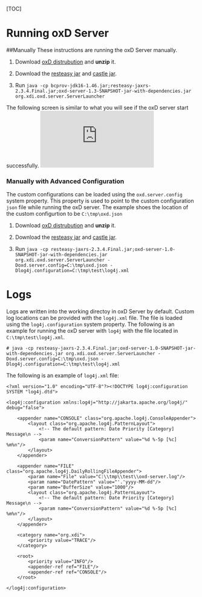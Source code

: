 [TOC]

# Running oxD Server 
##Manually
These instructions are running the oxD Server manually.

1. Download [oxD distrubution](http://ox.gluu.org/maven/org/xdi/oxd-server/1.0.6-master-SNAPSHOT/oxd-server-1.0.6-master-SNAPSHOT-distribution.zip) and **unzip** it.

2. Download the [resteasy jar](http://ox.gluu.org/maven/org/jboss/resteasy/resteasy-jaxrs/2.3.4.Final/resteasy-jaxrs-2.3.4.Final.jar) and [castle jar](http://ox.gluu.org/maven/org/bouncycastle/bcprov-jdk16/1.46/bcprov-jdk16-1.46.jar).

3. Run `java -cp bcprov-jdk16-1.46.jar;resteasy-jaxrs-2.3.4.Final.jar;oxd-server-1.3-SNAPSHOT-jar-with-dependencies.jar org.xdi.oxd.server.ServerLauncher`

The following screen is similar to what you will see if the oxD server start successfully.
![image](http://ox.gluu.org/lib/exe/fetch.php?media=oxd:oxd_started.png)

### Manually with Advanced Configuration
The custom configurations can be loaded using the `oxd.server.config` system property. This property is used to point to the custom configuration `json` file while running the oxD server. The example shoes the location of the custom configurtion to be `C:\tmp\oxd.json`

1. Download [oxD distrubution](http://ox.gluu.org/maven/org/xdi/oxd-server/1.0.6-master-SNAPSHOT/oxd-server-1.0.6-master-SNAPSHOT-distribution.zip) and **unzip** it.

2. Download the [resteasy jar](http://ox.gluu.org/maven/org/jboss/resteasy/resteasy-jaxrs/2.3.4.Final/resteasy-jaxrs-2.3.4.Final.jar) and [castle jar](http://ox.gluu.org/maven/org/bouncycastle/bcprov-jdk16/1.46/bcprov-jdk16-1.46.jar).

3. Run `java -cp resteasy-jaxrs-2.3.4.Final.jar;oxd-server-1.0-SNAPSHOT-jar-with-dependencies.jar org.xdi.oxd.server.ServerLauncher -Doxd.server.config=C:\tmp\oxd.json -Dlog4j.configuration=C:\tmp\test\log4j.xml`

# Logs
Logs are written into the working directoy in oxD Server by default. Custom log locations can be provided with the `log4j.xml` file. The file is loaded using the `log4j.configuration` system property. The following is an example for running the oxD server with `log4j` with the file located in `C:\tmp\test\log4j.xml`.

`# java -cp resteasy-jaxrs-2.3.4.Final.jar;oxd-server-1.0-SNAPSHOT-jar-with-dependencies.jar org.xdi.oxd.server.ServerLauncher -Doxd.server.config=C:\tmp\oxd.json -Dlog4j.configuration=C:\tmp\test\log4j.xml`

The following is an example of `log4j.xml` file:

```
<?xml version="1.0" encoding="UTF-8"?><!DOCTYPE log4j:configuration SYSTEM "log4j.dtd">
 
<log4j:configuration xmlns:log4j="http://jakarta.apache.org/log4j/" debug="false">
 
    <appender name="CONSOLE" class="org.apache.log4j.ConsoleAppender">
        <layout class="org.apache.log4j.PatternLayout">
            <!-- The default pattern: Date Priority [Category] Message\n -->
            <param name="ConversionPattern" value="%d %-5p [%c] %m%n"/>
        </layout>
    </appender>
 
    <appender name="FILE" class="org.apache.log4j.DailyRollingFileAppender">
        <param name="File" value="C:\\tmp\\test\\oxd-server.log"/>
        <param name="DatePattern" value="'.'yyyy-MM-dd"/>
        <param name="BufferSize" value="1000"/>
        <layout class="org.apache.log4j.PatternLayout">
            <!-- The default pattern: Date Priority [Category] Message\n -->
            <param name="ConversionPattern" value="%d %-5p [%c] %m%n"/>
        </layout>
    </appender>
 
    <category name="org.xdi">
        <priority value="TRACE"/>
    </category>
 
    <root>
        <priority value="INFO"/>
        <appender-ref ref="FILE"/>
        <appender-ref ref="CONSOLE"/>
    </root>
 
</log4j:configuration>
```
